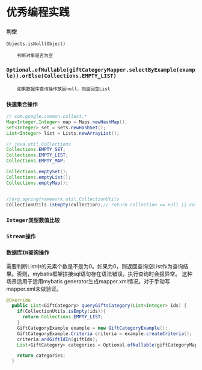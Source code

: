 # 优秀编程实践
### `判空`
    Objects.isNull(Object)
```
    判断对象是否为空
```

### `Optional.ofNullable(giftCategoryMapper.selectByExample(example)).orElse(Collections.EMPTY_LIST)`
```
    如果数据库查询操作放回null，则返回空List

```

### `快速集合操作`
```java
// com.google.common.collect.*
Map<Integer,Integer> map = Maps.newHashMap();
Set<Integer> set = Sets.newHashSet();
List<Integer> list = Lists.newArrayList();

// java.util.Collections
Collections.EMPTY_SET;
Collections.EMPTY_LIST;
Collections.EMPTY_MAP;

Collections.emptySet();
Collections.emptyList();
Collections.emptyMap();


//org.springframework.util.CollectionUtils
CollectionUtils.isEmpty(collection);// return collection == null || collection.isEmpty()

```

### `Integer类型数值比较`


### `Stream操作`


### `数据库IN查询操作`
需要判断List中的元素个数是不是为0。如果为0，则返回查询空List作为查询结果。否则，mybatis框架拼接sql语句存在语法错误，执行查询时会报异常。
这种场景适用于适用mybatis generator生成mapper.xml情况。对于手动写mapper.xml未做验证。
```java
@Override
  public List<GiftCategory> queryGiftsCategory(List<Integer> ids) {
    if(CollectionUtils.isEmpty(ids)){
      return Collections.EMPTY_LIST;
    }
    GiftCategoryExample example = new GiftCategoryExample();
    GiftCategoryExample.Criteria criteria = example.createCriteria();
    criteria.andGiftIdIn(giftIds);
    List<GiftCategory> categories = Optional.ofNullable(giftCategoryMapper.selectByExample(example)).orElse(Collections.EMPTY_LIST);

    return categories;
  }

```

